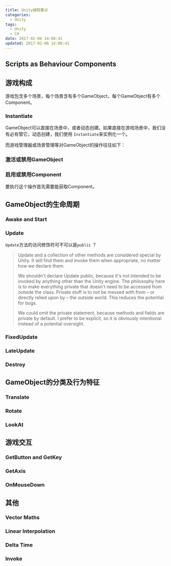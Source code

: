 ```yaml
---
title: Unity编程要点
categories:
  - Unity
tags:
  - Unity
  - C#
date: 2017-02-06 14:08:41
updated: 2017-02-06 14:08:41
---
```



## Scripts as Behaviour Components


## 游戏构成

游戏包含多个场景，每个场景含有多个GameObject，每个GameObject有多个Component。

### Instantiate

GameObject可以直接在场景中，或者动态创建。如果直接在游戏场景中，我们没有必有管它，动态创建，我们使用 `Instantiate`来实例化一个。

而游戏管理器或场景管理等对GameObject的操作往往如下：

### 激活或禁用GameObject

### 启用或禁用Component

要执行这个操作首先需要能获取Component。

## GameObject的生命周期

### Awake and Start

### Update

`Update`方法的访问修饰符可不可以是`public` ？

> Update and a collection of other methods are considered special by Unity. It will find them and invoke them when appropriate, no matter how we declare them.
> 
> We shouldn't declare Update public, because it's not intended to be invoked by anything other than the Unity engine. The philosophy here is to make everything private that doesn't need to be accessed from outside the class. Private stuff is to not be messed with from – or directly relied upon by – the outside world. This reduces the potential for bugs.
> 
> We could omit the private statement, because methods and fields are private by default. I prefer to be explicit, so it is obviously intentional instead of a potential oversight.


### FixedUpdate

### LateUpdate

### Destroy


## GameObject的分类及行为特征

### Translate

### Rotate

### LookAt



## 游戏交互

### GetButton and GetKey

### GetAxis

### OnMouseDown

## 其他

### Vector Maths

### Linear Interpolation

### Delta Time

### Invoke